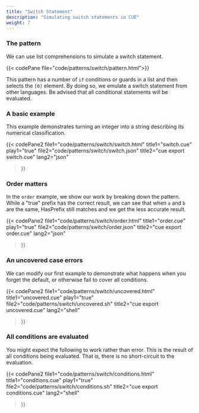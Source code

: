 ```yaml
---
title: "Switch Statement"
description: "Simulating switch statements in CUE"
weight: 7
---
```



### The pattern

We can use list comprehensions to simulate a switch statement.

{{< codePane file="code/patterns/switch/pattern.html">}}

This pattern has a number of `if` conditions or guards in a list
and then selects the `[0]` element.
By doing so, we emulate a switch statement from other languages.
Be advised that all conditional statements will be evaluated.


### A basic example

This example demonstrates turning an integer into a string describing
its numerical classification.

{{< codePane2
  file1="code/patterns/switch/switch.html" title1="switch.cue" play1="true"
  file2="code/patterns/switch/switch.json" title2="cue export switch.cue" lang2="json"
>}}

### Order matters

In the `order` example, we show our work by breaking down the pattern.
While a "true" prefix has the correct result, we can see that
when `a` and `b` are the same, HasPrefix still matches
and we get the less accurate result.

{{< codePane2
  file1="code/patterns/switch/order.html" title1="order.cue" play1="true"
  file2="code/patterns/switch/order.json" title2="cue export order.cue" lang2="json"
>}}

### An uncovered case errors

We can modify our first example to demonstrate what happens
when you forget the default, or otherwise fail to cover all conditions.

{{< codePane2
  file1="code/patterns/switch/uncovered.html" title1="uncovered.cue" play1="true"
  file2="code/patterns/switch/uncovered.sh" title2="cue export uncovered.cue" lang2="shell"
>}}

### All conditions are evaluated

You might expect the following to work rather than error.
This is the result of all conditions being evaluated.
That is, there is no short-circuit to the evaluation.

{{< codePane2
  file1="code/patterns/switch/conditions.html" title1="conditions.cue" play1="true"
  file2="code/patterns/switch/conditions.sh" title2="cue export conditions.cue" lang2="shell"
>}}

